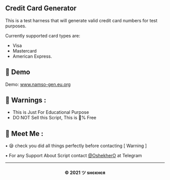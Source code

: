 ## Credit Card Generator

This is a test harness that will generate valid credit card numbers for test purposes.

Currently supported card types are: 

- Visa
- Mastercard
- American Express.

## 🙈 Demo

Demo: www.namso-gen.eu.org


## 🚸 Warnings :

- This is Just For Educational Purpose
- DO NOT Sell this Script, This is 💯% Free

## 🤗 Meet Me :

• 😪 check you did all things perfectly before contacting [ Warning ] <br>

• For any Support About Script contact [@OshekherO](https://t.me/OshekherO) at Telegram <br>

---
<h4 align='center'>© 2021 ツ ѕнєкнєя</h4>

<!-- DO NOT REMOVE THIS CREDIT 🤬 🤬 -->
